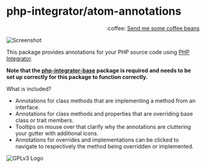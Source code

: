 # php-integrator/atom-annotations
<p align="right">
:coffee:
<a href="https://www.paypal.com/cgi-bin/webscr?cmd=_s-xclick&hosted_button_id=YKTNLZCRHMRTJ">Send me some coffee beans</a>
</p>

![Screenshot](http://ipfs.pics/ipfs/QmTMju5ZZtcHBxKzfMfER35QkNik84Yva3HMbTz5LwMVdC)

This package provides annotations for your PHP source code using [PHP Integrator](https://github.com/php-integrator/atom-base).

**Note that the [php-integrator-base](https://github.com/php-integrator/atom-base) package is required and needs to be set up correctly for this package to function correctly.**

What is included?
  * Annotations for class methods that are implementing a method from an interface.
  * Annotations for class methods and properties that are overriding base class or trait members.
  * Tooltips on mouse over that clarify why the annotations are cluttering your gutter with additional icons.
  * Annotations for overrides and implementations can be clicked to navigate to respectively the method being overridden or implemented.

![GPLv3 Logo](http://gplv3.fsf.org/gplv3-127x51.png)
